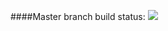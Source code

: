 ####Master branch build status: 
![](https://travis-ci.org/hsuttong/MovingHelper.svg?branch=master)

